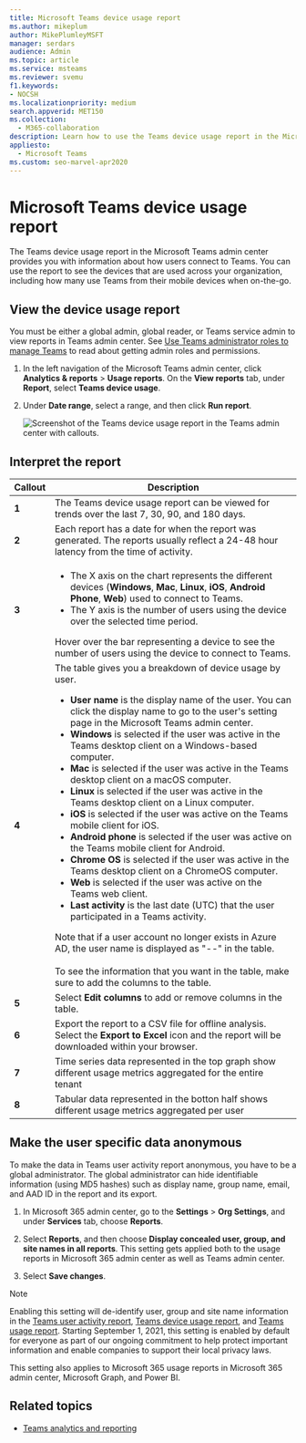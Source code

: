 ```yaml
---
title: Microsoft Teams device usage report
ms.author: mikeplum
author: MikePlumleyMSFT
manager: serdars
audience: Admin
ms.topic: article
ms.service: msteams
ms.reviewer: svemu
f1.keywords:
- NOCSH
ms.localizationpriority: medium
search.appverid: MET150
ms.collection: 
  - M365-collaboration
description: Learn how to use the Teams device usage report in the Microsoft Teams admin center to see how users in your organization connect to Teams.
appliesto: 
  - Microsoft Teams
ms.custom: seo-marvel-apr2020
---
```


# Microsoft Teams device usage report

The Teams device usage report in the Microsoft Teams admin center provides you with information about how users connect to Teams. You can use the report to see the devices that are used across your organization, including how many use Teams from their mobile devices when on-the-go.  

## View the device usage report


You must be either a global admin, global reader, or Teams service admin to view reports in Teams admin center. See [Use Teams administrator roles to manage Teams](../using-admin-roles.md) to read about getting admin roles and permissions.


1. In the left navigation of the Microsoft Teams admin center, click **Analytics & reports** > **Usage reports**. On the **View reports** tab, under **Report**, select **Teams device usage**.
2. Under **Date range**, select a range, and then click **Run report**.

    ![Screenshot of the Teams device usage report in the Teams admin center with callouts.](../media/teams-reports-device-usage-with-callouts.png "Screenshot of the Teams device usage report in the Teams admin center  with callouts")

## Interpret the report

|Callout |Description  |
|--------|-------------|
|**1**   |The Teams device usage report can be viewed for trends over the last 7, 30, 90, and 180 days.  |
|**2**   |Each report has a date for when the report was generated. The reports usually reflect a 24-48 hour latency from the time of activity. |
|**3**   |<ul><li>The X axis on the chart represents the different devices (**Windows**, **Mac**, **Linux**, **iOS**, **Android Phone**, **Web**) used to connect to Teams. </li><li>The Y axis is the number of users using the device over the selected time period.</li> </ul>Hover over the bar representing a device to see the number of users using the device to connect to Teams.|
|**4**   |The table gives you a breakdown of device usage by user. <ul><li>**User name** is the display name of the user. You can click the display name to go to the user's setting page in the Microsoft Teams admin center. </li><li>**Windows** is selected if the user was active in the Teams desktop client on a Windows-based computer.</li><li>**Mac** is selected if the user was active in the Teams desktop client on a macOS computer. </li> <li>**Linux** is selected if the user was active in the Teams desktop client on a Linux computer. </li> <li>**iOS** is selected if the user was active on the Teams mobile client for iOS.</li><li>**Android phone** is selected if the user was active on the Teams mobile client for Android.</li><li>**Chrome OS** is selected if the user was active in the Teams desktop client on a ChromeOS computer.</li><li>**Web** is selected if the user was active on the Teams web client. <li>**Last activity** is the last date (UTC) that the user participated in a Teams activity.</li> </ul> Note that if a user account no longer exists in Azure AD, the user name is displayed as "--" in the table. <br><br>To see the information that you want in the table, make sure to add the columns to the table. |
|**5**   |Select **Edit columns** to add or remove columns in the table. |
|**6**   |Export the report to a CSV file for offline analysis. Select the **Export to Excel** icon and the report will be downloaded within your browser.|
|**7** |Time series data represented in the top graph show different usage metrics aggregated for the entire tenant|
|**8** |Tabular data represented in the botton half shows different usage metrics aggregated per user|


## Make the user specific data anonymous

To make the data in Teams user activity report anonymous, you have to be a global administrator. The global administrator can hide identifiable information (using MD5 hashes) such as display name, group name, email, and AAD ID in the report and its export.

1. In Microsoft 365 admin center, go to the **Settings** \> **Org Settings**, and under **Services** tab, choose **Reports**.
    
2. Select **Reports**, and then choose **Display concealed user, group, and site names in all reports**. This setting gets applied both to the usage reports in Microsoft 365 admin center as well as Teams admin center.
  
3. Select **Save changes**.

> [!NOTE]
> Enabling this setting will de-identify user, group and site name information in the [Teams user activity report](user-activity-report.md), [Teams device usage report](device-usage-report.md), and [Teams usage report](teams-usage-report.md). Starting September 1, 2021, this setting is enabled by default for everyone as part of our ongoing commitment to help protect important information and enable companies to support their local privacy laws. 
>
>This setting also applies to Microsoft 365 usage reports in Microsoft 365 admin center, Microsoft Graph, and Power BI.

## Related topics

- [Teams analytics and reporting](teams-reporting-reference.md)
